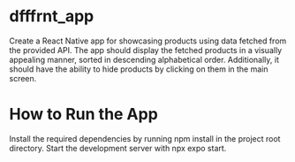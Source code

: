 # dfffrnt_app
Create a React Native app for showcasing products using data fetched from the provided API. The app should display the fetched products in a visually appealing manner, sorted in descending alphabetical order. Additionally, it should have the ability to hide products by clicking on them in the main screen.


# How to Run the App
Install the required dependencies by running npm install in the project root directory.
Start the development server with npx expo start.
